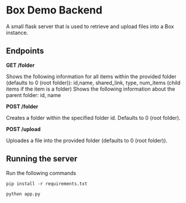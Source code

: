 # Box Demo Backend

A small flask server that is used to retrieve and upload files into a Box instance.

## Endpoints

**GET /folder**

Shows the following information for all items within the provided folder (defaults to 0 (root folder)): id,name, shared_link, type, num_items (child items if the item is a folder)
Shows the following information about the parent folder: id, name

**POST /folder**

Creates a folder within the specified folder id. Defaults to 0 (root folder).

**POST /upload**

Uploades a file into the provided folder (defaults to 0 (root folder)).

## Running the server
Run the following commands

```pip install -r requirements.txt```

```python app.py```
